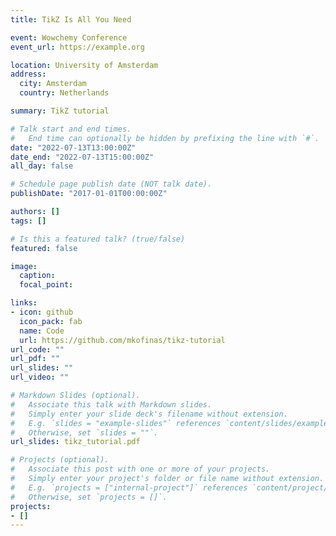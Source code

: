 ```yaml
---
title: TikZ Is All You Need

event: Wowchemy Conference
event_url: https://example.org

location: University of Amsterdam
address:
  city: Amsterdam
  country: Netherlands

summary: TikZ tutorial

# Talk start and end times.
#   End time can optionally be hidden by prefixing the line with `#`.
date: "2022-07-13T13:00:00Z"
date_end: "2022-07-13T15:00:00Z"
all_day: false

# Schedule page publish date (NOT talk date).
publishDate: "2017-01-01T00:00:00Z"

authors: []
tags: []

# Is this a featured talk? (true/false)
featured: false

image:
  caption:
  focal_point:

links:
- icon: github
  icon_pack: fab
  name: Code
  url: https://github.com/mkofinas/tikz-tutorial
url_code: ""
url_pdf: ""
url_slides: ""
url_video: ""

# Markdown Slides (optional).
#   Associate this talk with Markdown slides.
#   Simply enter your slide deck's filename without extension.
#   E.g. `slides = "example-slides"` references `content/slides/example-slides.md`.
#   Otherwise, set `slides = ""`.
url_slides: tikz_tutorial.pdf

# Projects (optional).
#   Associate this post with one or more of your projects.
#   Simply enter your project's folder or file name without extension.
#   E.g. `projects = ["internal-project"]` references `content/project/deep-learning/index.md`.
#   Otherwise, set `projects = []`.
projects:
- []
---
```

